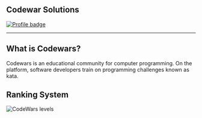 ## Codewar Solutions

[![Profile badge](https://www.codewars.com/users/DhanteyUD/badges/large)](https://www.codewars.com/users/DhanteyUD)

---

## What is Codewars?

Codewars is an educational community for computer programming. On the platform, software developers train on programming challenges known as kata.

## Ranking System

![CodeWars levels](https://i.imgur.com/Vm77XMv.png)

